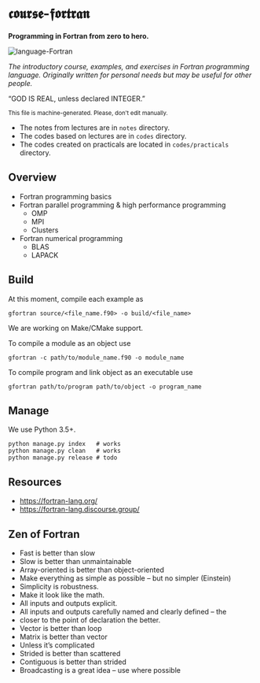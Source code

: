 # 𝖈𝖔𝖚𝖗𝖘𝖊-𝖋𝖔𝖗𝖙𝖗𝖆𝖓

**Programming in Fortran from zero to hero.**

![language-Fortran](https://img.shields.io/badge/language-Fortran-darkviolet.svg)

*The introductory course, examples, and exercises in Fortran programming language. Originally written for personal needs but may be useful for other people.*

“GOD IS REAL, unless declared INTEGER.”

<small>This file is machine-generated. Please, don't edit manually.</small>

- The notes from lectures are in `notes` directory.
- The codes based on lectures are in `codes` directory.
- The codes created on practicals are located in `codes/practicals` directory.

## Overview

- Fortran programming basics
- Fortran parallel programming & high performance programming
  - OMP
  - MPI
  - Clusters
- Fortran numerical programming  
  - BLAS
  - LAPACK
  
## Build

At this moment, compile each example as

    gfortran source/<file_name.f90> -o build/<file_name>

We are working on Make/CMake support.

To compile a module as an object use

    gfortran -c path/to/module_name.f90 -o module_name

To compile program and link object as an executable use

    gfortran path/to/program path/to/object -o program_name

## Manage

We use Python 3.5+.

    python manage.py index   # works
    python manage.py clean   # works
    python manage.py release # todo

## Resources

- https://fortran-lang.org/
- https://fortran-lang.discourse.group/

## Zen of Fortran

- Fast is better than slow
- Slow is better than unmaintainable
- Array-oriented is better than object-oriented
- Make everything as simple as possible – but no simpler (Einstein)
- Simplicity is robustness.
- Make it look like the math.
- All inputs and outputs explicit.
- All inputs and outputs carefully named and clearly defined – the
- closer to the point of declaration the better.
- Vector is better than loop
- Matrix is better than vector
- Unless it’s complicated
- Strided is better than scattered
- Contiguous is better than strided
- Broadcasting is a great idea – use where possible
